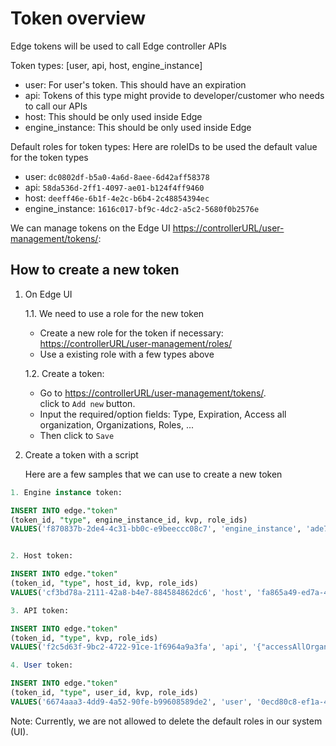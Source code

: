 # Token overview

Edge tokens will be used to call Edge controller APIs

Token types: [user, api, host, engine_instance]
* user: For user's token. This should have an expiration
* api: Tokens of this type might provide to developer/customer who needs to call our APIs
* host: This should be only used inside Edge
* engine_instance: This should be only used inside Edge

Default roles for token types: Here are roleIDs to be used the default value for the token types
* user: `dc0802df-b5a0-4a6d-8aee-6d42aff58378`
* api: `58da536d-2ff1-4097-ae01-b124f4ff9460`
* host: `deeff46e-6b1f-4e2c-b6b4-2c48854394ec`
* engine_instance: `1616c017-bf9c-4dc2-a5c2-5680f0b2576e`

We can manage tokens on the Edge UI [https://controllerURL/user-management/tokens/](https://controllerURL/user-management/tokens/):

## How to create a new token
1. On Edge UI

    1.1. We need to use a role for the new token
    - Create a new role for the token if necessary: [https://controllerURL/user-management/roles/](https://controllerURL/user-management/roles/)
    - Use a existing role with a few types above

    1.2. Create a token:
    - Go to [https://controllerURL/user-management/tokens/](https://controllerURL/user-management/tokens/).  
    click to `Add new` button. 
    - Input the required/option fields: Type, Expiration, Access all organization, Organizations, Roles, ...
    - Then click to `Save`
2. Create a token with a script

    Here are a few samples that we can use to create a new token 
```sql
1. Engine instance token:

INSERT INTO edge."token"
(token_id, "type", engine_instance_id, kvp, role_ids)
VALUES('f870837b-2de4-4c31-bb0c-e9beeccc08c7', 'engine_instance', 'ade7b605-1d62-43f5-9702-d6d8932933a0', '{"accessAllOrganization": true}', '{"1616c017-bf9c-4dc2-a5c2-5680f0b2576e"}');


2. Host token:

INSERT INTO edge."token"
(token_id, "type", host_id, kvp, role_ids)
VALUES('cf3bd78a-2111-42a8-b4e7-884584862dc6', 'host', 'fa865a49-ed7a-4cac-8910-69eb752c0426', '{"accessAllOrganization": true}', '{"deeff46e-6b1f-4e2c-b6b4-2c48854394ec"}');

3. API token:

INSERT INTO edge."token"
(token_id, "type", kvp, role_ids)
VALUES('f2c5d63f-9bc2-4722-91ce-1f6964a9a3fa', 'api', '{"accessAllOrganization": true}', '{"58da536d-2ff1-4097-ae01-b124f4ff9460"}');

4. User token:

INSERT INTO edge."token"
(token_id, "type", user_id, kvp, role_ids)
VALUES('6674aaa3-4dd9-4a52-90fe-b99608589de2', 'user', '0ecd80c8-ef1a-425c-bad9-1d7e9b4227de', '{"accessAllOrganization": true}', '{"dc0802df-b5a0-4a6d-8aee-6d42aff58378"}');

```

Note: Currently, we are not allowed to delete the default roles in our system (UI).
